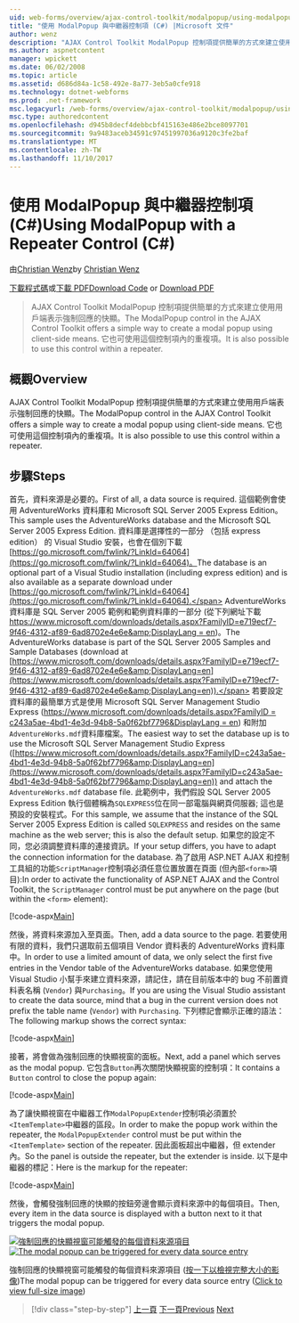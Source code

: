 ```yaml
---
uid: web-forms/overview/ajax-control-toolkit/modalpopup/using-modalpopup-with-a-repeater-control-cs
title: "使用 ModalPopup 與中繼器控制項 (C#) |Microsoft 文件"
author: wenz
description: "AJAX Control Toolkit ModalPopup 控制項提供簡單的方式來建立使用用戶端表示強制回應的快顯。 此外，也可以使用這個 contr...."
ms.author: aspnetcontent
manager: wpickett
ms.date: 06/02/2008
ms.topic: article
ms.assetid: d686d84a-1c58-492e-8a77-3eb5a0cfe918
ms.technology: dotnet-webforms
ms.prod: .net-framework
msc.legacyurl: /web-forms/overview/ajax-control-toolkit/modalpopup/using-modalpopup-with-a-repeater-control-cs
msc.type: authoredcontent
ms.openlocfilehash: d945b8decf4debbcbf415163e486e2bce8097701
ms.sourcegitcommit: 9a9483aceb34591c97451997036a9120c3fe2baf
ms.translationtype: MT
ms.contentlocale: zh-TW
ms.lasthandoff: 11/10/2017
---
```

<a name="using-modalpopup-with-a-repeater-control-c"></a><span data-ttu-id="03c09-104">使用 ModalPopup 與中繼器控制項 (C#)</span><span class="sxs-lookup"><span data-stu-id="03c09-104">Using ModalPopup with a Repeater Control (C#)</span></span>
====================
<span data-ttu-id="03c09-105">由[Christian Wenz](https://github.com/wenz)</span><span class="sxs-lookup"><span data-stu-id="03c09-105">by [Christian Wenz](https://github.com/wenz)</span></span>

<span data-ttu-id="03c09-106">[下載程式碼](http://download.microsoft.com/download/2/4/0/24052038-f942-4336-905b-b60ae56f0dd5/ModalPopup2.cs.zip)或[下載 PDF](http://download.microsoft.com/download/b/6/a/b6ae89ee-df69-4c87-9bfb-ad1eb2b23373/modalpopup2CS.pdf)</span><span class="sxs-lookup"><span data-stu-id="03c09-106">[Download Code](http://download.microsoft.com/download/2/4/0/24052038-f942-4336-905b-b60ae56f0dd5/ModalPopup2.cs.zip) or [Download PDF](http://download.microsoft.com/download/b/6/a/b6ae89ee-df69-4c87-9bfb-ad1eb2b23373/modalpopup2CS.pdf)</span></span>

> <span data-ttu-id="03c09-107">AJAX Control Toolkit ModalPopup 控制項提供簡單的方式來建立使用用戶端表示強制回應的快顯。</span><span class="sxs-lookup"><span data-stu-id="03c09-107">The ModalPopup control in the AJAX Control Toolkit offers a simple way to create a modal popup using client-side means.</span></span> <span data-ttu-id="03c09-108">它也可使用這個控制項內的重複項。</span><span class="sxs-lookup"><span data-stu-id="03c09-108">It is also possible to use this control within a repeater.</span></span>


## <a name="overview"></a><span data-ttu-id="03c09-109">概觀</span><span class="sxs-lookup"><span data-stu-id="03c09-109">Overview</span></span>

<span data-ttu-id="03c09-110">AJAX Control Toolkit ModalPopup 控制項提供簡單的方式來建立使用用戶端表示強制回應的快顯。</span><span class="sxs-lookup"><span data-stu-id="03c09-110">The ModalPopup control in the AJAX Control Toolkit offers a simple way to create a modal popup using client-side means.</span></span> <span data-ttu-id="03c09-111">它也可使用這個控制項內的重複項。</span><span class="sxs-lookup"><span data-stu-id="03c09-111">It is also possible to use this control within a repeater.</span></span>

## <a name="steps"></a><span data-ttu-id="03c09-112">步驟</span><span class="sxs-lookup"><span data-stu-id="03c09-112">Steps</span></span>

<span data-ttu-id="03c09-113">首先，資料來源是必要的。</span><span class="sxs-lookup"><span data-stu-id="03c09-113">First of all, a data source is required.</span></span> <span data-ttu-id="03c09-114">這個範例會使用 AdventureWorks 資料庫和 Microsoft SQL Server 2005 Express Edition。</span><span class="sxs-lookup"><span data-stu-id="03c09-114">This sample uses the AdventureWorks database and the Microsoft SQL Server 2005 Express Edition.</span></span> <span data-ttu-id="03c09-115">資料庫是選擇性的一部分 （包括 express edition） 的 Visual Studio 安裝，也會在個別下載[https://go.microsoft.com/fwlink/?LinkId=64064](https://go.microsoft.com/fwlink/?LinkId=64064)。</span><span class="sxs-lookup"><span data-stu-id="03c09-115">The database is an optional part of a Visual Studio installation (including express edition) and is also available as a separate download under [https://go.microsoft.com/fwlink/?LinkId=64064](https://go.microsoft.com/fwlink/?LinkId=64064).</span></span> <span data-ttu-id="03c09-116">AdventureWorks 資料庫是 SQL Server 2005 範例和範例資料庫的一部分 (從下列網址下載[https://www.microsoft.com/downloads/details.aspx?FamilyID=e719ecf7-9f46-4312-af89-6ad8702e4e6e&amp;DisplayLang = en](https://www.microsoft.com/downloads/details.aspx?FamilyID=e719ecf7-9f46-4312-af89-6ad8702e4e6e&amp;DisplayLang=en))。</span><span class="sxs-lookup"><span data-stu-id="03c09-116">The AdventureWorks database is part of the SQL Server 2005 Samples and Sample Databases (download at [https://www.microsoft.com/downloads/details.aspx?FamilyID=e719ecf7-9f46-4312-af89-6ad8702e4e6e&amp;DisplayLang=en](https://www.microsoft.com/downloads/details.aspx?FamilyID=e719ecf7-9f46-4312-af89-6ad8702e4e6e&amp;DisplayLang=en)).</span></span> <span data-ttu-id="03c09-117">若要設定資料庫的最簡單方式是使用 Microsoft SQL Server Management Studio Express ([https://www.microsoft.com/downloads/details.aspx?FamilyID = c243a5ae-4bd1-4e3d-94b8-5a0f62bf7796&amp;DisplayLang = en](https://www.microsoft.com/downloads/details.aspx?FamilyID=c243a5ae-4bd1-4e3d-94b8-5a0f62bf7796&amp;DisplayLang=en)) 和附加`AdventureWorks.mdf`資料庫檔案。</span><span class="sxs-lookup"><span data-stu-id="03c09-117">The easiest way to set the database up is to use the Microsoft SQL Server Management Studio Express ([https://www.microsoft.com/downloads/details.aspx?FamilyID=c243a5ae-4bd1-4e3d-94b8-5a0f62bf7796&amp;DisplayLang=en](https://www.microsoft.com/downloads/details.aspx?FamilyID=c243a5ae-4bd1-4e3d-94b8-5a0f62bf7796&amp;DisplayLang=en)) and attach the `AdventureWorks.mdf` database file.</span></span> <span data-ttu-id="03c09-118">此範例中，我們假設 SQL Server 2005 Express Edition 執行個體稱為`SQLEXPRESS`位在同一部電腦與網頁伺服器; 這也是預設的安裝程式。</span><span class="sxs-lookup"><span data-stu-id="03c09-118">For this sample, we assume that the instance of the SQL Server 2005 Express Edition is called `SQLEXPRESS` and resides on the same machine as the web server; this is also the default setup.</span></span> <span data-ttu-id="03c09-119">如果您的設定不同，您必須調整資料庫的連接資訊。</span><span class="sxs-lookup"><span data-stu-id="03c09-119">If your setup differs, you have to adapt the connection information for the database.</span></span> <span data-ttu-id="03c09-120">為了啟用 ASP.NET AJAX 和控制工具組的功能`ScriptManager`控制項必須任意位置放置在頁面 (但內部`<form>`項目):</span><span class="sxs-lookup"><span data-stu-id="03c09-120">In order to activate the functionality of ASP.NET AJAX and the Control Toolkit, the `ScriptManager` control must be put anywhere on the page (but within the `<form>` element):</span></span>

[!code-aspx[Main](using-modalpopup-with-a-repeater-control-cs/samples/sample1.aspx)]

<span data-ttu-id="03c09-121">然後，將資料來源加入至頁面。</span><span class="sxs-lookup"><span data-stu-id="03c09-121">Then, add a data source to the page.</span></span> <span data-ttu-id="03c09-122">若要使用有限的資料，我們只選取前五個項目 Vendor 資料表的 AdventureWorks 資料庫中。</span><span class="sxs-lookup"><span data-stu-id="03c09-122">In order to use a limited amount of data, we only select the first five entries in the Vendor table of the AdventureWorks database.</span></span> <span data-ttu-id="03c09-123">如果您使用 Visual Studio 小幫手來建立資料來源，請記住，請在目前版本中的 bug 不前置資料表名稱 (`Vendor`) 與`Purchasing`。</span><span class="sxs-lookup"><span data-stu-id="03c09-123">If you are using the Visual Studio assistant to create the data source, mind that a bug in the current version does not prefix the table name (`Vendor`) with `Purchasing`.</span></span> <span data-ttu-id="03c09-124">下列標記會顯示正確的語法：</span><span class="sxs-lookup"><span data-stu-id="03c09-124">The following markup shows the correct syntax:</span></span>

[!code-aspx[Main](using-modalpopup-with-a-repeater-control-cs/samples/sample2.aspx)]

<span data-ttu-id="03c09-125">接著，將會做為強制回應的快顯視窗的面板。</span><span class="sxs-lookup"><span data-stu-id="03c09-125">Next, add a panel which serves as the modal popup.</span></span> <span data-ttu-id="03c09-126">它包含`Button`再次關閉快顯視窗的控制項：</span><span class="sxs-lookup"><span data-stu-id="03c09-126">It contains a `Button` control to close the popup again:</span></span>

[!code-aspx[Main](using-modalpopup-with-a-repeater-control-cs/samples/sample3.aspx)]

<span data-ttu-id="03c09-127">為了讓快顯視窗在中繼器工作`ModalPopupExtender`控制項必須置於`<ItemTemplate>`中繼器的區段。</span><span class="sxs-lookup"><span data-stu-id="03c09-127">In order to make the popup work within the repeater, the `ModalPopupExtender` control must be put within the `<ItemTemplate>` section of the repeater.</span></span> <span data-ttu-id="03c09-128">因此面板超出中繼器，但 extender 內。</span><span class="sxs-lookup"><span data-stu-id="03c09-128">So the panel is outside the repeater, but the extender is inside.</span></span> <span data-ttu-id="03c09-129">以下是中繼器的標記：</span><span class="sxs-lookup"><span data-stu-id="03c09-129">Here is the markup for the repeater:</span></span>

[!code-aspx[Main](using-modalpopup-with-a-repeater-control-cs/samples/sample4.aspx)]

<span data-ttu-id="03c09-130">然後，會觸發強制回應的快顯的按鈕旁邊會顯示資料來源中的每個項目。</span><span class="sxs-lookup"><span data-stu-id="03c09-130">Then, every item in the data source is displayed with a button next to it that triggers the modal popup.</span></span>


<span data-ttu-id="03c09-131">[![強制回應的快顯視窗可能觸發的每個資料來源項目](using-modalpopup-with-a-repeater-control-cs/_static/image2.png)](using-modalpopup-with-a-repeater-control-cs/_static/image1.png)</span><span class="sxs-lookup"><span data-stu-id="03c09-131">[![The modal popup can be triggered for every data source entry](using-modalpopup-with-a-repeater-control-cs/_static/image2.png)](using-modalpopup-with-a-repeater-control-cs/_static/image1.png)</span></span>

<span data-ttu-id="03c09-132">強制回應的快顯視窗可能觸發的每個資料來源項目 ([按一下以檢視完整大小的影像](using-modalpopup-with-a-repeater-control-cs/_static/image3.png))</span><span class="sxs-lookup"><span data-stu-id="03c09-132">The modal popup can be triggered for every data source entry ([Click to view full-size image](using-modalpopup-with-a-repeater-control-cs/_static/image3.png))</span></span>

>[!div class="step-by-step"]
<span data-ttu-id="03c09-133">[上一頁](launching-a-modal-popup-window-from-server-code-cs.md)
[下一頁](handling-postbacks-from-a-modalpopup-cs.md)</span><span class="sxs-lookup"><span data-stu-id="03c09-133">[Previous](launching-a-modal-popup-window-from-server-code-cs.md)
[Next](handling-postbacks-from-a-modalpopup-cs.md)</span></span>
